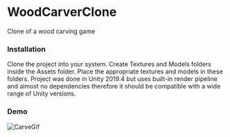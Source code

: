 # WoodCarverClone
Clone of a wood carving game

### Installation

Clone the project into your system. Create Textures and Models folders inside the Assets folder. Place the appropriate textures and models in these folders. Project was done in Unity 2019.4 but uses built-in render pipeline and almost no dependencies therefore it should be compatible with a wide range of Unity versions.

### Demo

![CarveGif](carve.gif)
